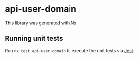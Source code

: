 # api-user-domain

This library was generated with [Nx](https://nx.dev).

## Running unit tests

Run `nx test api-user-domain` to execute the unit tests via [Jest](https://jestjs.io).
